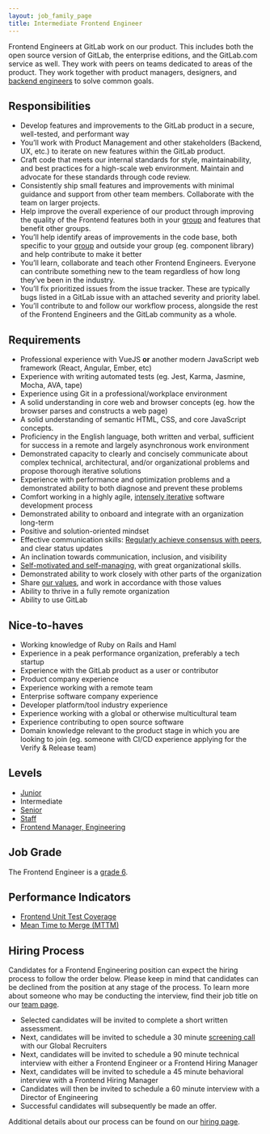 ```yaml
---
layout: job_family_page
title: Intermediate Frontend Engineer
---
```


Frontend Engineers at GitLab work on our product. This includes both the open source version of GitLab, the enterprise editions, and the GitLab.com service as well. They work with peers on teams dedicated to areas of the product. They work together with product managers, designers, and [backend engineers](/job-families/engineering/backend-engineer) to solve common goals.

## Responsibilities
- Develop features and improvements to the GitLab product in a secure, well-tested, and performant way
- You’ll work with Product Management and other stakeholders (Backend, UX, etc.) to iterate on new features within the GitLab product.
- Craft code that meets our internal standards for style, maintainability, and best practices for a high-scale web environment. Maintain and advocate for these standards through code review.
- Consistently ship small features and improvements with minimal guidance and support from other team members. Collaborate with the team on larger projects.
- Help improve the overall experience of our product through improving the quality of the Frontend features both in your [group](/handbook/product/categories/#hierarchy) and features that benefit other groups.
- You’ll help identify areas of improvements in the code base, both specific to your [group](/handbook/product/categories/#hierarchy) and outside your group (eg. component library) and help contribute to make it better
- You’ll learn, collaborate and teach other Frontend Engineers. Everyone can contribute something new to the team regardless of how long they’ve been in the industry.
- You’ll fix prioritized issues from the issue tracker. These are typically bugs listed in a GitLab issue with an attached severity and priority label.
- You’ll contribute to and follow our workflow process, alongside the rest of the Frontend Engineers and the GitLab community as a whole.

## Requirements
- Professional experience with VueJS **or** another modern JavaScript web framework (React, Angular, Ember, etc)
- Experience with writing automated tests (eg. Jest, Karma, Jasmine, Mocha, AVA, tape)
- Experience using Git in a professional/workplace environment
- A solid understanding in core web and browser concepts (eg. how the browser parses and constructs a web page)
- A solid understanding of semantic HTML, CSS, and core JavaScript concepts.
- Proficiency in the English language, both written and verbal, sufficient for success in a remote and largely asynchronous work environment
- Demonstrated capacity to clearly and concisely communicate about complex technical, architectural, and/or organizational problems and propose thorough iterative solutions
- Experience with performance and optimization problems and a demonstrated ability to both diagnose and prevent these problems
- Comfort working in a highly agile, [intensely iterative](/handbook/values/#iteration) software development process
- Demonstrated ability to onboard and integrate with an organization long-term
- Positive and solution-oriented mindset
- Effective communication skills: [Regularly achieve consensus with peers](/handbook/values/#collaboration), and clear status updates
- An inclination towards communication, inclusion, and visibility
- [Self-motivated and self-managing](/handbook/values/#efficiency), with great organizational skills.
- Demonstrated ability to work closely with other parts of the organization
- Share [our values](/handbook/values), and work in accordance with those values
- Ability to thrive in a fully remote organization
- Ability to use GitLab

## Nice-to-haves
- Working knowledge of Ruby on Rails and Haml
- Experience in a peak performance organization, preferably a tech startup
- Experience with the GitLab product as a user or contributor
- Product company experience
- Experience working with a remote team
- Enterprise software company experience
- Developer platform/tool industry experience
- Experience working with a global or otherwise multicultural team
- Experience contributing to open source software
- Domain knowledge relevant to the product stage in which you are looking to join (eg. someone with CI/CD experience applying for the Verify & Release team)

## Levels
* [Junior](/job-families/engineering/development/frontend/junior/)
* Intermediate
* [Senior](/job-families/engineering/development/frontend/#senior-frontend-engineer)
* [Staff](/job-families/engineering/development/frontend/#staff-frontend-engineer)
* [Frontend Manager, Engineering](/job-families/engineering/development/frontend/manager/)

## Job Grade
The Frontend Engineer is a [grade 6](/handbook/total-rewards/compensation/compensation-calculator/#gitlab-job-grades).

## Performance Indicators
- [Frontend Unit Test Coverage](/handbook/engineering/development/performance-indicators/#frontend-unit-test-coverage)
- [Mean Time to Merge (MTTM)](/handbook/engineering/development/performance-indicators/#mean-time-to-merge-mttm)

## Hiring Process
Candidates for a Frontend Engineering position can expect the hiring process to follow the order below. Please keep in mind that candidates can be declined from the position at any stage of the process. To learn more about someone who may be conducting the interview, find their job title on our [team page](/company/team).

- Selected candidates will be invited to complete a short written assessment.
- Next, candidates will be invited to schedule a 30 minute [screening call](/handbook/hiring/#screening-call) with our Global Recruiters
- Next, candidates will be invited to schedule a 90 minute technical interview with either a Frontend Engineer or a Frontend Hiring Manager
- Next, candidates will be invited to schedule a 45 minute behavioral interview with a Frontend Hiring Manager
- Candidates will then be invited to schedule a 60 minute interview with a Director of Engineering
- Successful candidates will subsequently be made an offer.

Additional details about our process can be found on our [hiring page](/handbook/hiring).
